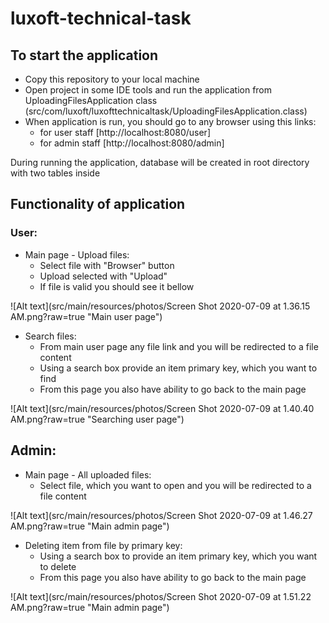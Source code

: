 # luxoft-technical-task

## To start the application

* Copy this repository to your local machine
* Open project in some IDE tools and run the application from UploadingFilesApplication class (src/com/luxoft/luxofttechnicaltask/UploadingFilesApplication.class)
* When application is run, you should go to any browser using this links:
    * for user staff [http://localhost:8080/user]
    * for admin staff [http://localhost:8080/admin]
    
During running the application, database will be created in root directory with two tables inside
    
## Functionality of application

### User:
* Main page - Upload files:
    * Select file with "Browser" button
    * Upload selected with "Upload"
    * If file is valid you should see it bellow
    
![Alt text](src/main/resources/photos/Screen Shot 2020-07-09 at 1.36.15 AM.png?raw=true "Main user page")

* Search files:
    * From main user page any file link and you will be redirected to a file content
    * Using a search box provide an item primary key, which you want to find
    * From this page you also have ability to go back to the main page
    
![Alt text](src/main/resources/photos/Screen Shot 2020-07-09 at 1.40.40 AM.png?raw=true "Searching user page")
    
## Admin:
* Main page - All uploaded files:
    * Select file, which you want to open and you will be redirected to a file content 
    
![Alt text](src/main/resources/photos/Screen Shot 2020-07-09 at 1.46.27 AM.png?raw=true "Main admin page")

* Deleting item from file by primary key:
    * Using a search box to provide an item primary key, which you want to delete
    * From this page you also have ability to go back to the main page
    
![Alt text](src/main/resources/photos/Screen Shot 2020-07-09 at 1.51.22 AM.png?raw=true "Main admin page")
